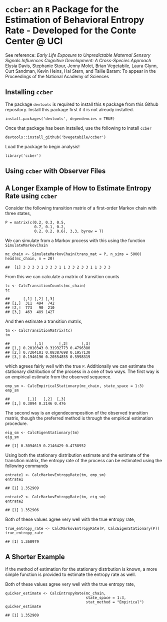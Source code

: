 `ccber`: an `R` Package for the Estimation of Behavioral Entropy Rate - Developed for the Conte Center @ UCI
============================================================================================================

See reference: *Early Life Exposure to Unpredictable Maternal Sensory
Signals Influences Cognitive Development: A Cross-Species Approach*
Elysia Davis, Stephanie Stour, Jenny Molet, Brian Vegetabile, Laura
Glynn, Curt Sandman, Kevin Heins, Hal Stern, and Tallie Baram: To appear
in the Proceedings of the National Academy of Sciences

Installing `ccber`
------------------

The package `devtools` is required to install this `R` package from this
Github repository. Install this package first if it is not already
installed.

    install.packages('devtools', dependencies = TRUE)

Once that package has been installed, use the following to install
`ccber`

    devtools::install_github('bvegetabile/ccber')

Load the package to begin analysis!

    library('ccber')

Using `ccber` with Observer Files
---------------------------------

A Longer Example of How to Estimate Entropy Rate using `ccber`
--------------------------------------------------------------

Consider the following transition matrix of a first-order Markov chain
with three states,

    P = matrix(c(0.2, 0.3, 0.5, 
                 0.7, 0.1, 0.2,
                 0.2, 0.2, 0.6), 3,3, byrow = T)

We can simulate from a Markov process with this using the function
`SimulateMarkovChain`

    mc_chain <- SimulateMarkovChain(trans_mat = P, n_sims = 5000)
    head(mc_chain, n = 20)

    ##  [1] 3 3 3 3 1 3 3 3 1 1 3 3 2 3 3 1 1 3 3 3

From this we can calculate a matrix of transition counts

    tc <- CalcTransitionCounts(mc_chain)
    tc

    ##      [,1] [,2] [,3]
    ## [1,]  311  494  742
    ## [2,]  773   90  210
    ## [3,]  463  489 1427

And then estimate a transition matrix,

    tm <- CalcTransitionMatrix(tc)
    tm

    ##           [,1]       [,2]      [,3]
    ## [1,] 0.2010343 0.31932773 0.4796380
    ## [2,] 0.7204101 0.08387698 0.1957130
    ## [3,] 0.1946196 0.20554855 0.5998319

which agrees fairly well with the true `P`. Additionally we can estimate
the stationary distribution of the process in a one of two ways. The
first way is an empirical estimate from the observed sequence.

    emp_sm <- CalcEmpiricalStationary(mc_chain, state_space = 1:3)
    emp_sm

    ##        [,1]   [,2]  [,3]
    ## [1,] 0.3094 0.2146 0.476

The second way is an eigendecomposition of the observed transition
matrix, though the preferred method is through the empirical estimation
procedure.

    eig_sm <- CalcEigenStationary(tm)
    eig_sm

    ## [1] 0.3094619 0.2146429 0.4758952

Using both the stationary distribution estimate and the estimate of the
transition matrix, the entropy rate of the process can be estimated
using the following commands

    entrate1 <- CalcMarkovEntropyRate(tm, emp_sm)
    entrate1

    ## [1] 1.352909

    entrate2 <- CalcMarkovEntropyRate(tm, eig_sm)
    entrate2

    ## [1] 1.352906

Both of these values agree very well with the true entropy rate,

    true_entropy_rate <- CalcMarkovEntropyRate(P, CalcEigenStationary(P))
    true_entropy_rate

    ## [1] 1.360979

A Shorter Example
-----------------

If the method of estimation for the stationary distrbution is known, a
more simple function is provided to estimate the entropy rate as well.

Both of these values agree very well with the true entropy rate,

    quicker_estimate <- CalcEntropyRate(mc_chain, 
                                        state_space = 1:3, 
                                        stat_method = "Empirical")
    quicker_estimate

    ## [1] 1.352909
